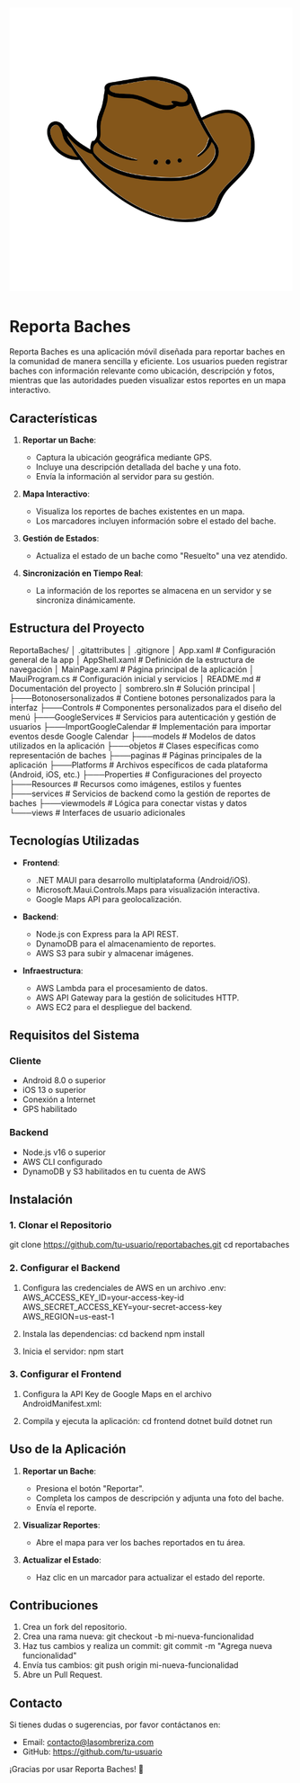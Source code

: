 # ![Logo de Reporta Baches](Resources/AppIcon/iconosombrero.png)

# Reporta Baches

Reporta Baches es una aplicación móvil diseñada para reportar baches en la comunidad de manera sencilla y eficiente. Los usuarios pueden registrar baches con información relevante como ubicación, descripción y fotos, mientras que las autoridades pueden visualizar estos reportes en un mapa interactivo.

## Características

1. **Reportar un Bache**:
   - Captura la ubicación geográfica mediante GPS.
   - Incluye una descripción detallada del bache y una foto.
   - Envía la información al servidor para su gestión.

2. **Mapa Interactivo**:
   - Visualiza los reportes de baches existentes en un mapa.
   - Los marcadores incluyen información sobre el estado del bache.

3. **Gestión de Estados**:
   - Actualiza el estado de un bache como "Resuelto" una vez atendido.

4. **Sincronización en Tiempo Real**:
   - La información de los reportes se almacena en un servidor y se sincroniza dinámicamente.

## Estructura del Proyecto

ReportaBaches/
│   .gitattributes
│   .gitignore
│   App.xaml                # Configuración general de la app
│   AppShell.xaml           # Definición de la estructura de navegación
│   MainPage.xaml           # Página principal de la aplicación
│   MauiProgram.cs          # Configuración inicial y servicios
│   README.md               # Documentación del proyecto
│   sombrero.sln            # Solución principal
│
├───Botonosersonalizados    # Contiene botones personalizados para la interfaz
├───Controls                # Componentes personalizados para el diseño del menú
├───GoogleServices          # Servicios para autenticación y gestión de usuarios
├───ImportGoogleCalendar    # Implementación para importar eventos desde Google Calendar
├───models                  # Modelos de datos utilizados en la aplicación
├───objetos                 # Clases específicas como representación de baches
├───paginas                 # Páginas principales de la aplicación
├───Platforms               # Archivos específicos de cada plataforma (Android, iOS, etc.)
├───Properties              # Configuraciones del proyecto
├───Resources               # Recursos como imágenes, estilos y fuentes
├───services                # Servicios de backend como la gestión de reportes de baches
├───viewmodels              # Lógica para conectar vistas y datos
└───views                   # Interfaces de usuario adicionales

## Tecnologías Utilizadas

- **Frontend**:
  - .NET MAUI para desarrollo multiplataforma (Android/iOS).
  - Microsoft.Maui.Controls.Maps para visualización interactiva.
  - Google Maps API para geolocalización.

- **Backend**:
  - Node.js con Express para la API REST.
  - DynamoDB para el almacenamiento de reportes.
  - AWS S3 para subir y almacenar imágenes.

- **Infraestructura**:
  - AWS Lambda para el procesamiento de datos.
  - AWS API Gateway para la gestión de solicitudes HTTP.
  - AWS EC2 para el despliegue del backend.

## Requisitos del Sistema

### Cliente
- Android 8.0 o superior
- iOS 13 o superior
- Conexión a Internet
- GPS habilitado

### Backend
- Node.js v16 o superior
- AWS CLI configurado
- DynamoDB y S3 habilitados en tu cuenta de AWS

## Instalación

### 1. Clonar el Repositorio
git clone https://github.com/tu-usuario/reportabaches.git
cd reportabaches

### 2. Configurar el Backend
1. Configura las credenciales de AWS en un archivo .env:
   AWS_ACCESS_KEY_ID=your-access-key-id
   AWS_SECRET_ACCESS_KEY=your-secret-access-key
   AWS_REGION=us-east-1

2. Instala las dependencias:
   cd backend
   npm install

3. Inicia el servidor:
   npm start

### 3. Configurar el Frontend
1. Configura la API Key de Google Maps en el archivo AndroidManifest.xml:
   <meta-data android:name="com.google.android.geo.API_KEY" android:value="YOUR_GOOGLE_MAPS_API_KEY" />

2. Compila y ejecuta la aplicación:
   cd frontend
   dotnet build
   dotnet run

## Uso de la Aplicación

1. **Reportar un Bache**:
   - Presiona el botón "Reportar".
   - Completa los campos de descripción y adjunta una foto del bache.
   - Envía el reporte.

2. **Visualizar Reportes**:
   - Abre el mapa para ver los baches reportados en tu área.

3. **Actualizar el Estado**:
   - Haz clic en un marcador para actualizar el estado del reporte.

## Contribuciones

1. Crea un fork del repositorio.
2. Crea una rama nueva:
   git checkout -b mi-nueva-funcionalidad
3. Haz tus cambios y realiza un commit:
   git commit -m "Agrega nueva funcionalidad"
4. Envía tus cambios:
   git push origin mi-nueva-funcionalidad
5. Abre un Pull Request.

## Contacto

Si tienes dudas o sugerencias, por favor contáctanos en:
- Email: contacto@lasombreriza.com
- GitHub: https://github.com/tu-usuario

¡Gracias por usar Reporta Baches! 🚧
